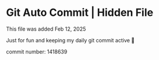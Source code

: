 # Git Auto Commit | Hidden File

This file was added Feb 12, 2025

Just for fun and keeping my daily git commit active 🤪

commit number: 1418639
